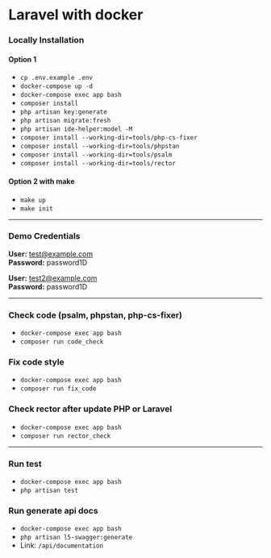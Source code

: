 # Laravel with docker

### Locally Installation

#### Option 1
- `cp .env.example .env`
- `docker-compose up -d`
- `docker-compose exec app bash`
- `composer install`
- `php artisan key:generate`
- `php artisan migrate:fresh`
- `php artisan ide-helper:model -M`
- `composer install --working-dir=tools/php-cs-fixer`
- `composer install --working-dir=tools/phpstan`
- `composer install --working-dir=tools/psalm`
- `composer install --working-dir=tools/rector`

#### Option 2 with make
- `make up`
- `make init`

---

### Demo Credentials

**User:** test@example.com  
**Password:** password1D

**User:** test2@example.com  
**Password:** password1D

---


### Check code (psalm, phpstan, php-cs-fixer)
- `docker-compose exec app bash`
- `composer run code_check`

### Fix code style
- `docker-compose exec app bash`
- `composer run fix_code`

### Check rector after update PHP or Laravel
- `docker-compose exec app bash`
- `composer run rector_check`
---

### Run test
- `docker-compose exec app bash`
- `php artisan test`

### Run generate api docs
-  `docker-compose exec app bash`
- `php artisan l5-swagger:generate`
- Link: `/api/documentation`